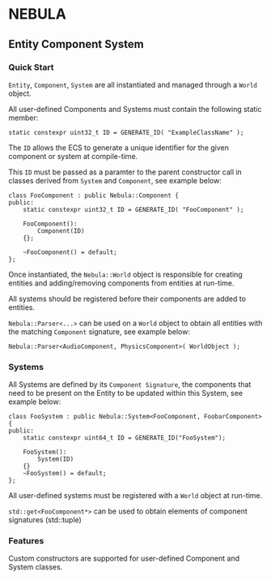 # NEBULA

## Entity Component System

### Quick Start

`Entity`, `Component`, `System` are all instantiated and managed through a `World` object.

All user-defined Components and Systems must contain the following static member:

`static constexpr uint32_t ID = GENERATE_ID( "ExampleClassName" );`

The `ID` allows the ECS to generate a unique identifier for the given component or system at compile-time.

This `ID` must be passed as a paramter to the parent constructor call in classes derived from `System` and `Component`, see example below:

```
class FooComponent : public Nebula::Component {
public:
	static constexpr uint32_t ID = GENERATE_ID( "FooComponent" );

	FooComponent(): 
        Component(ID) 
    {};

	~FooComponent() = default;
};
```

Once instantiated, the `Nebula::World` object is responsible for creating entities and adding/removing components from entities at run-time.

All systems should be registered before their components are added to entities.

`Nebula::Parser<...>` can be used on a `World` object to obtain all entities with the matching `Component` signature, see example below:

`Nebula::Parser<AudioComponent, PhysicsComponent>( WorldObject );`


### Systems

All Systems are defined by its `Component Signature`, the components that need to be present on the Entity to be updated within this System, see example below:

```
class FooSystem : public Nebula::System<FooComponent, FoobarComponent>
{
public:
	static constexpr uint64_t ID = GENERATE_ID("FooSystem");

	FooSystem(): 
        System(ID) 
    {}
	~FooSystem() = default;
};
```
All user-defined systems must be registered with a `World` object at run-time.

`std::get<FooComponent*>` can be used to obtain elements of component signatures (std::tuple)

### Features

Custom constructors are supported for user-defined Component and System classes.